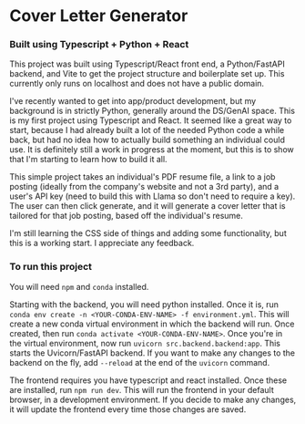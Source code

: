 # Cover Letter Generator

### Built using Typescript + Python + React

This project was built using Typescript/React front end, a Python/FastAPI backend, and Vite to get the project structure and boilerplate set up. This currently only runs on localhost and does not have a public domain. 

I've recently wanted to get into app/product development, but my background is in strictly Python, generally around the DS/GenAI space. This is my first project using Typescript and React. It seemed like a great way to start, because I had already built a lot of the needed Python code a while back, but had no idea how to actually build something an individual could use. It is definitely still a work in progress at the moment, but this is to show that I'm starting to learn how to build it all.

This simple project takes an individual's PDF resume file, a link to a job posting (ideally from the company's website and not a 3rd party), and a user's API key (need to build this with Llama so don't need to require a key). The user can then click generate, and it will generate a cover letter that is tailored for that job posting, based off the individual's resume. 

I'm still learning the CSS side of things and adding some functionality, but this is a working start. I appreciate any feedback.

### To run this project

You will need ```npm``` and ```conda``` installed.

Starting with the backend, you will need python installed. Once it is, run ```conda env create -n <YOUR-CONDA-ENV-NAME> -f environment.yml```. This will create a new conda virtual environment in which the backend will run. Once created, then run ```conda activate <YOUR-CONDA-ENV-NAME>```. Once you're in the virtual environment, now run ```uvicorn src.backend.backend:app```. This starts the Uvicorn/FastAPI backend. If you want to make any changes to the backend on the fly, add ```--reload``` at the end of the ```uvicorn``` command.

The frontend requires you have typescript and react installed. Once these are installed, run ```npm run dev```. This will run the frontend in your default browser, in a development environment. If you decide to make any changes, it will update the frontend every time those changes are saved.
